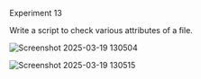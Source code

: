 Experiment 13

Write a script to check various attributes of a file.  

![Screenshot 2025-03-19 130504](https://github.com/user-attachments/assets/bee9f7d9-af54-4073-9cd9-88b8ba9745ef)

![Screenshot 2025-03-19 130515](https://github.com/user-attachments/assets/8e6b6e59-572e-4943-90e9-256fc68c9438)




